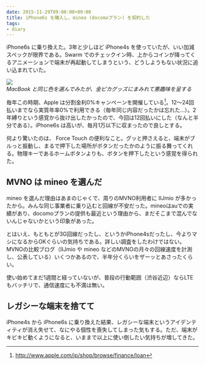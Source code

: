 ```yaml
---
date: 2015-11-29T09:00:00+09:00
title: iPhone6s を購入し、mineo (docomoプラン) を契約した
tags:
- diary
---
```

iPhone6s に乗り換えた。3年と少しほど iPhone4s を使っていたが、いい加減スペックが限界である。Swarm でのチェックイン時、上からコインが降ってくるアニメーションで端末が再起動してしまうという、どうしようもない状況に追い込まれていた。

[![](http://30d.jp/img/hfm/public/8898c3bc-42d2-4d27-84a5-e4bcce99193d_large.jpg)](http://30d.jp/img/hfm/public/8898c3bc-42d2-4d27-84a5-e4bcce99193d_original.jpg)  
_MacBook と同じ色を選んでみたが、金ピカグッズにまみれて悪趣味を呈する_

毎年この時期、Apple は分割金利0%キャンペーンを開催している[^1]。12〜24回払いまでなら実質年率0%で利用できる（毎年同じ内容だったかは忘れた...）。2年縛りという感覚から抜け出したかったので、今回は12回払いにした（なんと半分である）。iPhone6s は高いが、毎月1万以下に収まったので良しとする。

何より驚いたのは、 Force Touch の便利なこと。グッと押さえると、端末がブルっと振動し、まるで押下した場所がボタンだったかのように振る舞ってくれる。物理キーであるホームボタンよりも、ボタンを押下したという感覚を得られた。

MVNO は mineo を選んだ
---

mineo を選んだ理由はあまのじゃくで、周りのMVNO利用者に IIJmio が多かったから。みんな同じ事業者に乗り込むと回線が不安だった。mineoはauでの実績があり、docomoプランの提供も最近という理由から、まだそこまで混んでないんじゃないかという印象があった。

とはいえ、もともとが3G回線だったし、というかiPhone4sだったし、今よりマシになるからOKぐらいの気持ちである。詳しい調査をしたわけではない。MVNOの比較ブログ（IIJmio や mineo などのMVNOの月々の回線速度を計測し、公表している）いくつかあるので、半年分くらいをザーッとあさったくらい。

使い始めてまだ1週間と経っていないが、普段の行動範囲（渋谷近辺）ならLTEもバッチリで、通信速度にも不満は無い。

レガシーな端末を捨てて
---

iPhone4s から iPhone6s に乗り換えた結果、レガシーな端末というアイデンティティが消え失せて、なにやる個性を喪失してしまった気もする。ただ、端末がキビキビ動くようになると、いままで以上に使い倒したい気持ちが増してきた。

[^1]: http://www.apple.com/jp/shop/browse/finance/loan
